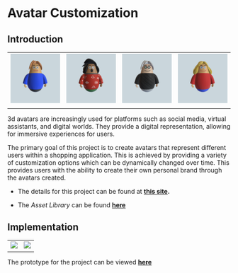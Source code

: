 # Avatar Customization

## Introduction

| | | | |
|-|-|-|-|
| <img src="./images/custom0.png"> | <img src="./images/custom1.png"> | <img src="./images/custom2.png"> | <img src="./images/custom3.png"> |
|||||

3d avatars are increasingly used for platforms such as social media, virtual assistants, and digital worlds. They provide a digital representation, allowing for immersive experiences for users.

The primary goal of this project is to create avatars that represent different users within a shopping application. This is achieved by providing a variety of customization options which can be dynamically changed over time. This provides users with the ability to create their own personal brand through the avatars created.

* The details for this project can be found at **[this site](https://matthewkwok.myportfolio.com/digital-avatar-project).**

* The *Asset Library* can be found **[here](https://guannan-kwok.github.io/assetLibrary/assetLibrary.html)**

## Implementation

| | |
|:-------------------------:|:-------------------------:|
| <img src="https://cdn.myportfolio.com/1846b50444068c8131888dd7ddb68eb6/b243e738-f3b0-4482-a11f-d0f656744d32_rw_1920.png?h=09b229fc69c7bc416b166e416287aa32">  | <img src="https://cdn.myportfolio.com/1846b50444068c8131888dd7ddb68eb6/c89b95cd-fc02-43dd-80b9-b0003c07af0a_rw_1920.png?h=54a60f0922aac720fd54a576e34efb39"> |

The prototype for the project can be viewed **[here](./avatar_site/index.html)**

